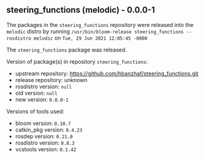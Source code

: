 ## steering_functions (melodic) - 0.0.0-1

The packages in the `steering_functions` repository were released into the `melodic` distro by running `/usr/bin/bloom-release steering_functions --rosdistro melodic` on `Tue, 29 Jun 2021 12:05:45 -0000`

The `steering_functions` package was released.

Version of package(s) in repository `steering_functions`:

- upstream repository: https://github.com/hbanzhaf/steering_functions.git
- release repository: unknown
- rosdistro version: `null`
- old version: `null`
- new version: `0.0.0-1`

Versions of tools used:

- bloom version: `0.10.7`
- catkin_pkg version: `0.4.23`
- rosdep version: `0.21.0`
- rosdistro version: `0.8.3`
- vcstools version: `0.1.42`


